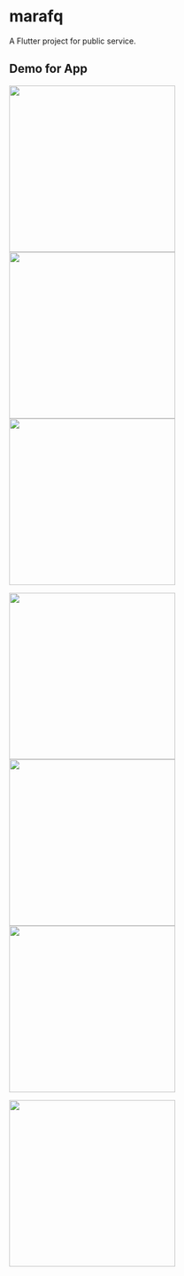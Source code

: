 # marafq

A Flutter project for public service.

## Demo for App
<img src='screenshots/1.png' width='300'> <img src='screenshots/6.png' width='300'>
<img src='screenshots/7.png' width='300'>


<img src='screenshots/2.png' width='300'><img src='screenshots/3.png' width='300'><img src='screenshots/4.png' width='300'>


<img src='screenshots/5.png' width='300'>


#
